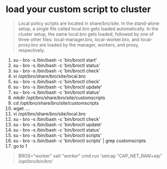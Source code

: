 # load your custom script to cluster

> Local policy scripts are located in share/bro/site. In the stand-alone setup, a single file called local.bro gets loaded automatically. In the cluster setup, the same local.bro gets loaded, followed by one of three other files: local-manager.bro, local-worker.bro, and local-proxy.bro are loaded by the manager, workers, and proxy, respectively.


1. su - bro -s /bin/bash -c 'bin/broctl start'
1. su - bro -s /bin/bash -c 'bin/broctl status'
1. su - bro -s /bin/bash -c 'bin/broctl check'
1. vi /opt/bro/share/bro/site/local.bro
1. su - bro -s /bin/bash -c 'bin/broctl check'
1. su - bro -s /bin/bash -c 'bin/broctl update'
1. su - bro -s /bin/bash -c 'bin/broctl status'
1. mkdir /opt/bro/share/bro/site/customscripts
1. cd /opt/bro/share/bro/site/customscripts
1. wget ....
1. vi /opt/bro/share/bro/site/local.bro
1. su - bro -s /bin/bash -c 'bin/broctl check'
1. su - bro -s /bin/bash -c 'bin/broctl update'
1. su - bro -s /bin/bash -c 'bin/broctl status'
1. su - bro -s /bin/bash -c 'bin/broctl scripts'
1. su - bro -s /bin/bash -c 'bin/broctl scripts' | grep customscripts
1. go to 1


> BROS="worker"
> salt "*worker*" cmd.run 'setcap "CAP_NET_RAW+eip" /opt/bro/bin/bro'
